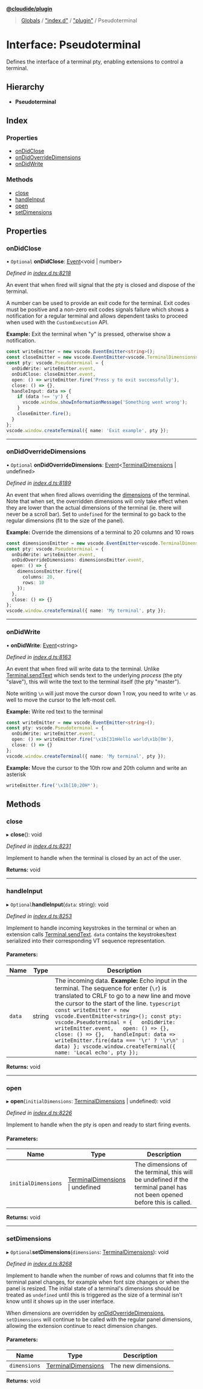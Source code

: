 **[@cloudide/plugin](../README.md)**

> [Globals](../README.md) / ["index.d"](../modules/_index_d_.md) / ["plugin"](../modules/_index_d_._plugin_.md) / Pseudoterminal

# Interface: Pseudoterminal

Defines the interface of a terminal pty, enabling extensions to control a terminal.

## Hierarchy

* **Pseudoterminal**

## Index

### Properties

* [onDidClose](_index_d_._plugin_.pseudoterminal.md#ondidclose)
* [onDidOverrideDimensions](_index_d_._plugin_.pseudoterminal.md#ondidoverridedimensions)
* [onDidWrite](_index_d_._plugin_.pseudoterminal.md#ondidwrite)

### Methods

* [close](_index_d_._plugin_.pseudoterminal.md#close)
* [handleInput](_index_d_._plugin_.pseudoterminal.md#handleinput)
* [open](_index_d_._plugin_.pseudoterminal.md#open)
* [setDimensions](_index_d_._plugin_.pseudoterminal.md#setdimensions)

## Properties

### onDidClose

• `Optional` **onDidClose**: [Event](_index_d_._plugin_.event.md)\<void \| number>

*Defined in [index.d.ts:8218](https://github.com/huaweicloud/cloudide-plugin-api/blob/1ab5ef8/index.d.ts#L8218)*

An event that when fired will signal that the pty is closed and dispose of the terminal.

A number can be used to provide an exit code for the terminal. Exit codes must be
positive and a non-zero exit codes signals failure which shows a notification for a
regular terminal and allows dependent tasks to proceed when used with the
`CustomExecution` API.

**Example:** Exit the terminal when "y" is pressed, otherwise show a notification.
```typescript
const writeEmitter = new vscode.EventEmitter<string>();
const closeEmitter = new vscode.EventEmitter<vscode.TerminalDimensions>();
const pty: vscode.Pseudoterminal = {
  onDidWrite: writeEmitter.event,
  onDidClose: closeEmitter.event,
  open: () => writeEmitter.fire('Press y to exit successfully'),
  close: () => {},
  handleInput: data => {
    if (data !== 'y') {
      vscode.window.showInformationMessage('Something went wrong');
    }
    closeEmitter.fire();
  }
};
vscode.window.createTerminal({ name: 'Exit example', pty });
```

___

### onDidOverrideDimensions

• `Optional` **onDidOverrideDimensions**: [Event](_index_d_._plugin_.event.md)\<[TerminalDimensions](_index_d_._plugin_.terminaldimensions.md) \| undefined>

*Defined in [index.d.ts:8189](https://github.com/huaweicloud/cloudide-plugin-api/blob/1ab5ef8/index.d.ts#L8189)*

An event that when fired allows overriding the [dimensions](#Pseudoterminal.setDimensions) of the
terminal. Note that when set, the overridden dimensions will only take effect when they
are lower than the actual dimensions of the terminal (ie. there will never be a scroll
bar). Set to `undefined` for the terminal to go back to the regular dimensions (fit to
the size of the panel).

**Example:** Override the dimensions of a terminal to 20 columns and 10 rows
```typescript
const dimensionsEmitter = new vscode.EventEmitter<vscode.TerminalDimensions>();
const pty: vscode.Pseudoterminal = {
  onDidWrite: writeEmitter.event,
  onDidOverrideDimensions: dimensionsEmitter.event,
  open: () => {
    dimensionsEmitter.fire({
      columns: 20,
      rows: 10
    });
  },
  close: () => {}
};
vscode.window.createTerminal({ name: 'My terminal', pty });
```

___

### onDidWrite

•  **onDidWrite**: [Event](_index_d_._plugin_.event.md)\<string>

*Defined in [index.d.ts:8163](https://github.com/huaweicloud/cloudide-plugin-api/blob/1ab5ef8/index.d.ts#L8163)*

An event that when fired will write data to the terminal. Unlike
[Terminal.sendText](#Terminal.sendText) which sends text to the underlying _process_
(the pty "slave"), this will write the text to the terminal itself (the pty "master").

Note writing `\n` will just move the cursor down 1 row, you need to write `\r` as well
to move the cursor to the left-most cell.

**Example:** Write red text to the terminal
```typescript
const writeEmitter = new vscode.EventEmitter<string>();
const pty: vscode.Pseudoterminal = {
  onDidWrite: writeEmitter.event,
  open: () => writeEmitter.fire('\x1b[31mHello world\x1b[0m'),
  close: () => {}
};
vscode.window.createTerminal({ name: 'My terminal', pty });
```

**Example:** Move the cursor to the 10th row and 20th column and write an asterisk
```typescript
writeEmitter.fire('\x1b[10;20H*');
```

## Methods

### close

▸ **close**(): void

*Defined in [index.d.ts:8231](https://github.com/huaweicloud/cloudide-plugin-api/blob/1ab5ef8/index.d.ts#L8231)*

Implement to handle when the terminal is closed by an act of the user.

**Returns:** void

___

### handleInput

▸ `Optional`**handleInput**(`data`: string): void

*Defined in [index.d.ts:8253](https://github.com/huaweicloud/cloudide-plugin-api/blob/1ab5ef8/index.d.ts#L8253)*

Implement to handle incoming keystrokes in the terminal or when an extension calls
[Terminal.sendText](#Terminal.sendText). `data` contains the keystrokes/text serialized into
their corresponding VT sequence representation.

#### Parameters:

Name | Type | Description |
------ | ------ | ------ |
`data` | string | The incoming data.  **Example:** Echo input in the terminal. The sequence for enter (`\r`) is translated to CRLF to go to a new line and move the cursor to the start of the line. ```typescript const writeEmitter = new vscode.EventEmitter<string>(); const pty: vscode.Pseudoterminal = {   onDidWrite: writeEmitter.event,   open: () => {},   close: () => {},   handleInput: data => writeEmitter.fire(data === '\r' ? '\r\n' : data) }; vscode.window.createTerminal({ name: 'Local echo', pty }); ```  |

**Returns:** void

___

### open

▸ **open**(`initialDimensions`: [TerminalDimensions](_index_d_._plugin_.terminaldimensions.md) \| undefined): void

*Defined in [index.d.ts:8226](https://github.com/huaweicloud/cloudide-plugin-api/blob/1ab5ef8/index.d.ts#L8226)*

Implement to handle when the pty is open and ready to start firing events.

#### Parameters:

Name | Type | Description |
------ | ------ | ------ |
`initialDimensions` | [TerminalDimensions](_index_d_._plugin_.terminaldimensions.md) \| undefined | The dimensions of the terminal, this will be undefined if the terminal panel has not been opened before this is called.  |

**Returns:** void

___

### setDimensions

▸ `Optional`**setDimensions**(`dimensions`: [TerminalDimensions](_index_d_._plugin_.terminaldimensions.md)): void

*Defined in [index.d.ts:8268](https://github.com/huaweicloud/cloudide-plugin-api/blob/1ab5ef8/index.d.ts#L8268)*

Implement to handle when the number of rows and columns that fit into the terminal panel
changes, for example when font size changes or when the panel is resized. The initial
state of a terminal's dimensions should be treated as `undefined` until this is triggered
as the size of a terminal isn't know until it shows up in the user interface.

When dimensions are overridden by
[onDidOverrideDimensions](#Pseudoterminal.onDidOverrideDimensions), `setDimensions` will
continue to be called with the regular panel dimensions, allowing the extension continue
to react dimension changes.

#### Parameters:

Name | Type | Description |
------ | ------ | ------ |
`dimensions` | [TerminalDimensions](_index_d_._plugin_.terminaldimensions.md) | The new dimensions.  |

**Returns:** void
